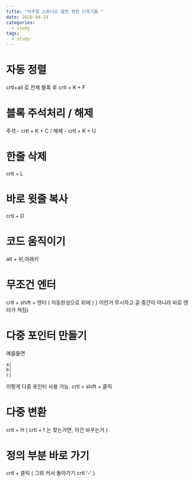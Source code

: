 ```yaml
---
title: "비주얼 스튜디오 알면 편한 단축기들 "
date: 2020-04-19
categories: 
  - study
tags: 
  - study
---
```


# 자동 정렬
crtl+all 로 전체 블록 후 crtl + K + F

# 블록 주석처리 / 해제
주석 - crtl + K + C / 해제 - crtl + K + U

# 한줄 삭제 
crtl + L 
# 바로 윗줄 복사
crtl + D

# 코드 움직이기 
alt + 위,아래키 

# 무조건 엔터 
crtl + shift + 엔터 ( 자동완성으로 뒤에 ) } 이런거 무시하고 글 중간이 아니라 바로 엔터가 쳐짐)


# 다중 포인터 만들기 
예를들면 

```
a|
b|
c|
```

이렇게 다중 포인터 사용 가능. crtl + shift + 클릭

# 다중 변환 
crtl + H ( crtl + f 는 찾는거면, 이건 바꾸는거 ) 

# 정의 부분 바로 가기 
crtl + 클릭  ( 그외 커서 돌아가기 crtl '-' )




